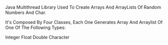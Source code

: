 Java  Multithread Library Used To Create Arrays And ArrayLists Of Random Numbers And Char.

It's Composed By Four Classes, Each One Generates Array And Arraylist Of One Of The Following Types:

Integer
Float
Double
Character

